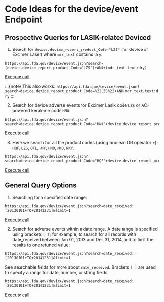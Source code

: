 # Code Ideas for the device/event Endpoint

## Prospective Queries for LASIK-related Deviced

1. Search for `device.device_report_product_Code="LZS"` (for device of Excimer Laser) where `mdr_text` contains `dry`:

```
https://api.fda.gov/device/event.json?search=(device.device_report_product_Code="LZS")+AND+(mdr_text.text:dry)
```

<a href='https://api.fda.gov/device/event.json?search=(device.device_report_product_Code="LZS")+AND+(mdr_text.text:dry)'>Execute call</a>

:::{note} This also works:
`https://api.fda.gov/device/event.json?search=device.device_report_product_Code=%22LZS%22+AND+mdr_text.text:dry`
:::

2. Search for device adverse events for Excimer Lasik code `LZS` or AC-powered keratome code `HNO`:

```
https://api.fda.gov/device/event.json?search=device.device_report_product_Code="HNO"+device.device_report_product_Code="LZS"
```

<a href='https://api.fda.gov/device/event.json?search=device.device_report_product_Code="HNO"+device.device_report_product_Code="LZS"'>Execute call</a>

3. Here we search for all the product codes (using boolean OR operator `+`): `HQF`, `LZS`, `OTL`, `HMY`, `HNO`, `MYD`, `NKY`.

```
https://api.fda.gov/device/event.json?search=device.device_report_product_Code="HQF"+device.device_report_product_Code="LZS"+device.device_report_product_Code="OTL"+device.device_report_product_Code="HMY"+device.device_report_product_Code="HNO"+device.device_report_product_Code="MYD"+device.device_report_product_Code="NKY"
```

<a href='https://api.fda.gov/device/event.json?search=device.device_report_product_Code="HQF"+device.device_report_product_Code="LZS"+device.device_report_product_Code="OTL"+device.device_report_product_Code="HMY"+device.device_report_product_Code="HNO"+device.device_report_product_Code="MYD"+device.device_report_product_Code="NKY"'>Execute call</a>

## General Query Options

1. Searching for a specified date range:

```
https://api.fda.gov/device/event.json?search=date_received:[20130101+TO+20141231]&limit=1
```

<a href='https://api.fda.gov/device/event.json?search=date_received:[20130101+TO+20141231]&limit=1'>Execute call</a>

2. Search for adverse events within a date range. A date range is specified using brackets `[ ]`; for example, to search for all records with date\_received between
   Jan 01, 2013 and Dec 31, 2014, and to limit the results to one retuned value:

`https://api.fda.gov/device/event.json?search=date_received:[20130101+TO+20141231]&limit=1`

See searchable fields for more about `date_received`. Brackets `[ ]` are used to specify a range for date, number, or string fields.

```
https://api.fda.gov/device/event.json?search=date_received:[20130101+TO+20141231]&limit=1
```

<a href='https://api.fda.gov/device/event.json?search=date_received:[20130101+TO+20141231]&limit=1'>Execute call</a>
